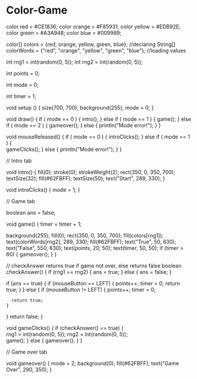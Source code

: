 # Color-Game

color red = #CE1836;
color orange = #F85931;
color yellow = #EDB92E;
color green = #A3A948;
color blue = #009989;

color[] colors = {red, orange, yellow, green, blue}; //declaring 
String[] colorWords = {"red", "orange", "yellow", "green", "blue"}; //loading values

int rng1 = int(random(0, 5));
int rng2 = int(random(0, 5));

int points = 0; 

int mode = 0;

int timer = 1; 

void setup () {
  size(700, 700); 
  background(255);
  mode = 0;
}

void draw() {
  if ( mode == 0 ) { 
    intro();
  } else if ( mode == 1 ) { 
    game();
  } else if ( mode == 2 ) {
    gameover();
  } else {
    println("Mode error!");
  }
}


void mouseReleased() {
  if ( mode == 0 ) { 
    introClicks();
  } else if ( mode == 1 ) {  
    gameClicks();
  } else {
    println("Mode error!");
  }
}

// Intro tab

void intro() {
  fill(0);
  stroke(0);
  strokeWeight(2);
  rect(350, 0, 350, 700);
  textSize(32); 
  fill(#62FBFF); 
  textSize(50); 
  text("Start", 289, 330);
}

void introClicks() {
  mode = 1;
}

// Game tab

boolean ans = false; 

void game() {
  timer = timer + 1;

  background(255);
  fill(0);
  rect(350, 0, 350, 700);
  fill(colors[rng1]);
  text(colorWords[rng2], 289, 330);
  fill(#62FBFF);
  text("True", 50, 630);
  text("False", 550, 630);
  text(points, 20, 50);
  text(timer, 50, 50);
  if (timer > 60) {
    gameover();
  }
}


// checkAnswer returns true if game not over, else returns false
boolean checkAnswer() {
  if (rng1 == rng2) {
    ans = true;
  } else {
    ans = false;
  }

  if (ans == true) {
    if (mouseButton == LEFT) {
      points++;
      timer = 0; 
      return true;
    }
  } else {
    if (mouseButton != LEFT) {
      points++;
      timer = 0; 

      return true;
    }
  }
  return false;
}

void gameClicks() {
  if (checkAnswer() == true) {     
    rng1 = int(random(0, 5));
    rng2 = int(random(0, 5));  
    game();
  } else {
    gameover();
  }
} 

// Game over tab

void gameover() {
  mode = 2;
  background(0);
  fill(#62FBFF);
  text("Game Over", 290, 350); 
}
